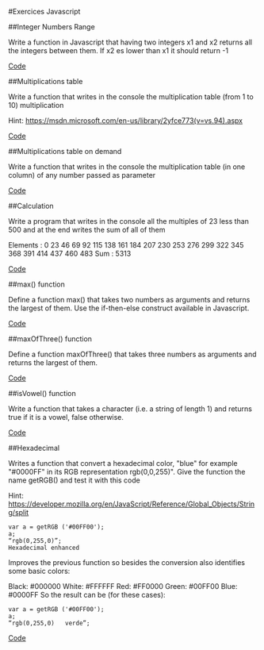 
#Exercices Javascript 

##Integer Numbers Range

Write a function in Javascript that having two integers x1 and x2 returns all the integers between them. If x2 es lower than x1 it should return -1

<a href="https://github.com/tsatsan/exercices_javascript_1/blob/master/js/integerNumberRange.js">Code</a>

##Multiplications table

Write a function that writes in the console the multiplication table (from 1 to 10)
multiplication

Hint: https://msdn.microsoft.com/en-us/library/2yfce773(v=vs.94).aspx

<a href="">Code</a>

##Multiplications table on demand

Write a function that writes in the console the multiplication table (in one column) of any number passed as parameter

<a href="">Code</a>

##Calculation

Write a program that writes in the console all the multiples of 23 less than 500 and at the end writes the sum of all of them

Elements : 0 23 46 69 92 115 138 161 184 207 230 253 276 299 322 345 368
391 414 437 460 483
Sum : 5313

<a href="https://github.com/tsatsan/exercices_javascript_1/blob/master/js/calculator.js">Code</a>

##max() function

Define a function max() that takes two numbers as arguments and returns the largest of them. Use the if-then-else construct available in Javascript.

<a href="">Code</a>

##maxOfThree() function

Define a function maxOfThree() that takes three numbers as arguments and returns the largest of them.

<a href="">Code</a>

##isVowel() function

Write a function that takes a character (i.e. a string of length 1) and returns true if it is a vowel, false otherwise.

<a href="">Code</a>

##Hexadecimal

Writes a function that convert a hexadecimal color, "blue" for example "#0000FF" in its RGB representation rgb(0,0,255)". Give the function the name getRGB() and test it with this code

Hint: https://developer.mozilla.org/en/JavaScript/Reference/Global_Objects/String/split
```
var a = getRGB ('#00FF00');
a;
“rgb(0,255,0)”;
Hexadecimal enhanced
```

Improves the previous function so besides the conversion also identifies some basic colors:

Black: #000000
White: #FFFFFF
Red: #FF0000
Green: #00FF00
Blue: #0000FF
So the result can be (for these cases):

```
var a = getRGB ('#00FF00'); 
a;
“rgb(0,255,0)   verde”;
```
<a href="">Code</a>
